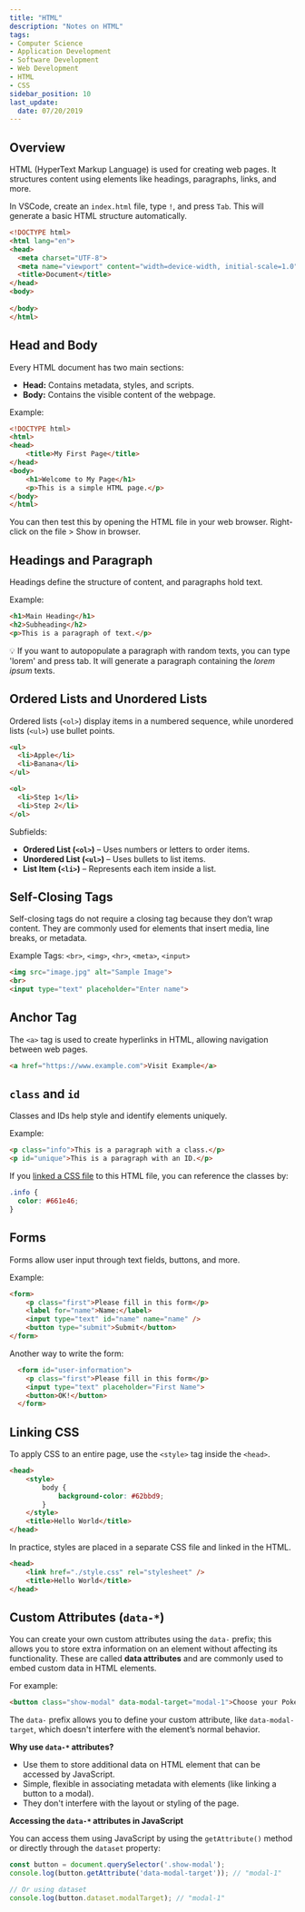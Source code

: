 ```yaml
---
title: "HTML"
description: "Notes on HTML"
tags: 
- Computer Science
- Application Development
- Software Development
- Web Development
- HTML
- CSS
sidebar_position: 10
last_update:
  date: 07/20/2019
---
```


## Overview 

HTML (HyperText Markup Language) is used for creating web pages. It structures content using elements like headings, paragraphs, links, and more.

In VSCode, create an `index.html` file, type `!`, and press `Tab`. This will generate a basic HTML structure automatically.

```html
<!DOCTYPE html>
<html lang="en">
<head>
  <meta charset="UTF-8">
  <meta name="viewport" content="width=device-width, initial-scale=1.0">
  <title>Document</title>
</head>
<body>
  
</body>
</html> 
```

## Head and Body

Every HTML document has two main sections:

- **Head:** Contains metadata, styles, and scripts.
- **Body:** Contains the visible content of the webpage.

Example:

```html
<!DOCTYPE html>
<html>
<head>
    <title>My First Page</title>
</head>
<body>
    <h1>Welcome to My Page</h1>
    <p>This is a simple HTML page.</p>
</body>
</html>
```

You can then test this by opening the HTML file in your web browser. Right-click on the file > Show in browser.

## Headings and Paragraph

Headings define the structure of content, and paragraphs hold text.

Example:

```html
<h1>Main Heading</h1>
<h2>Subheading</h2>
<p>This is a paragraph of text.</p>
```

💡 If you want to autopopulate a paragraph with random texts, you can type 'lorem' and press tab. It will generate a paragraph containing the *lorem ipsum* texts.


## Ordered Lists and Unordered Lists

Ordered lists (`<ol>`) display items in a numbered sequence, while unordered lists (`<ul>`) use bullet points.  

```html
<ul>
  <li>Apple</li>
  <li>Banana</li>
</ul>

<ol>
  <li>Step 1</li>
  <li>Step 2</li>
</ol>
```

Subfields:

- **Ordered List (`<ol>`)** – Uses numbers or letters to order items.  
- **Unordered List (`<ul>`)** – Uses bullets to list items.  
- **List Item (`<li>`)** – Represents each item inside a list.  

## Self-Closing Tags  

Self-closing tags do not require a closing tag because they don’t wrap content. They are commonly used for elements that insert media, line breaks, or metadata.  

Example Tags: `<br>`, `<img>`, `<hr>`, `<meta>`, `<input>`  

```html
<img src="image.jpg" alt="Sample Image">
<br>
<input type="text" placeholder="Enter name">
```

## Anchor Tag  

The `<a>` tag is used to create hyperlinks in HTML, allowing navigation between web pages.  

```html
<a href="https://www.example.com">Visit Example</a>
```

## `class` and `id`

Classes and IDs help style and identify elements uniquely.

Example:

```html
<p class="info">This is a paragraph with a class.</p>
<p id="unique">This is a paragraph with an ID.</p>
```

If you [linked a CSS file](#linking-css) to this HTML file, you can reference the classes by:

```css
.info {
  color: #661e46;
}
```

## Forms

Forms allow user input through text fields, buttons, and more.

Example:

```html
<form>
    <p class="first">Please fill in this form</p>
    <label for="name">Name:</label>
    <input type="text" id="name" name="name" />
    <button type="submit">Submit</button>
</form>
```

Another way to write the form:

```html
  <form id="user-information">
    <p class="first">Please fill in this form</p>
    <input type="text" placeholder="First Name">
    <button>OK!</button>
  </form>
```


## Linking CSS

To apply CSS to an entire page, use the `<style>` tag inside the `<head>`.

```html
<head>
    <style>
        body {
            background-color: #62bbd9;
        }
    </style>
    <title>Hello World</title>
</head>
```

In practice, styles are placed in a separate CSS file and linked in the HTML.

```html
<head>
    <link href="./style.css" rel="stylesheet" />
    <title>Hello World</title>
</head>
```

## Custom Attributes (`data-*`) 

You can create your own custom attributes using the `data-` prefix; this allows you to store extra information on an element without affecting its functionality. These are called **data attributes** and are commonly used to embed custom data in HTML elements.

For example:

```html
<button class="show-modal" data-modal-target="modal-1">Choose your Pokemon!</button>
```

The `data-` prefix allows you to define your custom attribute, like `data-modal-target`, which doesn't interfere with the element’s normal behavior. 

**Why use `data-*` attributes?**

- Use them to store additional data on HTML element that can be accessed by JavaScript.
- Simple, flexible in associating metadata with elements (like linking a button to a modal).
- They don't interfere with the layout or styling of the page.

**Accessing the `data-*` attributes in JavaScript**

You can  access them using JavaScript by using the `getAttribute()` method or directly through the `dataset` property:

```javascript
const button = document.querySelector('.show-modal');
console.log(button.getAttribute('data-modal-target')); // "modal-1"

// Or using dataset
console.log(button.dataset.modalTarget); // "modal-1"
```
